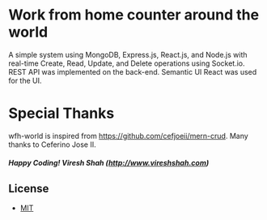 # Work from home counter around the world

A simple system using MongoDB, Express.js, React.js, and Node.js with real-time Create, Read, Update, and Delete operations using Socket.io. REST API was implemented on the back-end. Semantic UI React was used for the UI.

# Special Thanks

wfh-world is inspired from https://github.com/cefjoeii/mern-crud. Many thanks to Ceferino Jose II.

##### Happy Coding! Viresh Shah (http://www.vireshshah.com)

## License
* [MIT](LICENSE)
